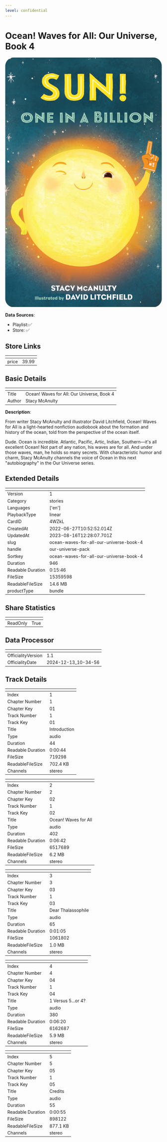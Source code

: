 ```yaml
---
level: confidential
---
```

# Ocean! Waves for All: Our Universe, Book 4

![card_[4WZkL].png](../../img/cards/card_[4WZkL].png)

**Data Sources**: 

- Playlist:✅
- Store: ✅


## Store Links

| <!-- --> | <!-- --> |
| - | - |
| price | 39.99 |


## Basic Details

| <!-- --> | <!-- --> |
| - | - |
| Title | Ocean! Waves for All: Our Universe, Book 4 |
| Author | Stacy McAnulty |

**Description**:

From writer Stacy McAnulty and illustrator David Litchfield, Ocean! Waves for All is a light-hearted nonfiction audiobook about the formation and history of the ocean, told from the perspective of the ocean itself.

Dude. Ocean is incredible. Atlantic, Pacific, Artic, Indian, Southern—it's all excellent Ocean! Not part of any nation, his waves are for all. And under those waves, man, he holds so many secrets. With characteristic humor and charm, Stacy McAnulty channels the voice of Ocean in this next "autobiography" in the Our Universe series.


## Extended Details

| <!-- --> | <!-- --> |
| - | - |
| Version | 1 |
| Category | stories |
| Languages | ['en'] |
| PlaybackType | linear |
| CardID | 4WZkL |
| CreatedAt | 2022-06-27T10:52:52.014Z |
| UpdatedAt | 2023-08-16T12:28:07.701Z |
| slug | ocean-waves-for-all-our-universe-book-4 |
| handle | our-universe-pack |
| Sortkey | ocean-waves-for-all-our-universe-book-4 |
| Duration | 946 |
| Readable Duration | 0:15:46 |
| FileSize | 15359598 |
| ReadableFileSize | 14.6 MB |
| productType | bundle |


## Share Statistics

| <!-- --> | <!-- --> |
| - | - |
| ReadOnly | True |


## Data Processor

| <!-- --> | <!-- --> |
| - | - |
| OfficialityVersion | 1.1
| OfficialityDate | 2024-12-13_10-34-56


## Track Details

| <!-- --> | <!-- --> |
| - | - |
| Index | 1 |
| Chapter Number | 1 |
| Chapter Key | 01 |
| Track Number | 1 |
| Track Key | 01 |
| Title | Introduction |
| Type | audio |
| Duration | 44 |
| Readable Duration | 0:00:44 |
| FileSize | 719298 |
| ReadableFileSize | 702.4 KB |
| Channels | stereo |

| <!-- --> | <!-- --> |
| - | - |
| Index | 2 |
| Chapter Number | 2 |
| Chapter Key | 02 |
| Track Number | 1 |
| Track Key | 02 |
| Title | Ocean! Waves for All |
| Type | audio |
| Duration | 402 |
| Readable Duration | 0:06:42 |
| FileSize | 6517689 |
| ReadableFileSize | 6.2 MB |
| Channels | stereo |

| <!-- --> | <!-- --> |
| - | - |
| Index | 3 |
| Chapter Number | 3 |
| Chapter Key | 03 |
| Track Number | 1 |
| Track Key | 03 |
| Title | Dear Thalassophile |
| Type | audio |
| Duration | 65 |
| Readable Duration | 0:01:05 |
| FileSize | 1061802 |
| ReadableFileSize | 1.0 MB |
| Channels | stereo |

| <!-- --> | <!-- --> |
| - | - |
| Index | 4 |
| Chapter Number | 4 |
| Chapter Key | 04 |
| Track Number | 1 |
| Track Key | 04 |
| Title | 1 Versus 5...or 4? |
| Type | audio |
| Duration | 380 |
| Readable Duration | 0:06:20 |
| FileSize | 6162687 |
| ReadableFileSize | 5.9 MB |
| Channels | stereo |

| <!-- --> | <!-- --> |
| - | - |
| Index | 5 |
| Chapter Number | 5 |
| Chapter Key | 05 |
| Track Number | 1 |
| Track Key | 05 |
| Title | Credits |
| Type | audio |
| Duration | 55 |
| Readable Duration | 0:00:55 |
| FileSize | 898122 |
| ReadableFileSize | 877.1 KB |
| Channels | stereo |

